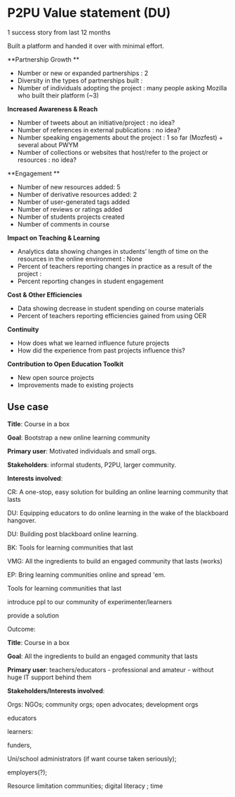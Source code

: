 # P2PU Value statement (DU)

1 success story from last 12 months

Built a platform and handed it over with minimal effort.

**Partnership Growth **

*   Number or new or expanded partnerships : 2
*   Diversity in the types of partnerships built : 
*   Number of individuals adopting the project : many people asking Mozilla who built their platform (~3)

**Increased Awareness & Reach**

*   Number of tweets about an initiative/project : no idea? 
*   Number of references in external publications : no idea?
*   Number speaking engagements about the project : 1 so far (Mozfest) + several about PWYM
*   Number of collections or websites that host/refer to the project or resources : no idea?

**Engagement **

*   Number of new resources added: 5
*   Number of derivative resources added: 2
*   Number of user-generated tags added
*   Number of reviews or ratings added
*   Number of students projects created
*   Number of comments in course

**Impact on Teaching & Learning**

*   Analytics data showing changes in students’ length of time on the resources in the online environment : None
*   Percent of teachers reporting changes in practice as a result of the project : 
*   Percent reporting changes in student engagement 

**Cost & Other Efficiencies**

*   Data showing decrease in student spending on course materials
*   Percent of teachers reporting efficiencies gained from using OER

**Continuity**

*   How does what we learned influence future projects
*   How did the experience from past projects influence this?

**Contribution to Open Education Toolkit**

*   New open source projects
*   Improvements made to existing projects

## Use case

**Title**: Course in a box

**Goal**: Bootstrap a new online learning community 

**Primary user**:  Motivated individuals and small orgs.

**Stakeholders**: informal students, P2PU, larger community.

**Interests involved**: 

CR: A one-stop, easy solution for building an online learning community that lasts

DU: Equipping educators to do online learning in the wake of the blackboard hangover.

DU: Building post blackboard online learning.

BK: Tools for learning communities that last

VMG: All the ingredients to build an engaged community that lasts  (works)

EP: Bring learning communities online and spread 'em.

Tools for learning communities that last

introduce ppl to our community of experimenter/learners

provide a solution

Outcome: 

**Title**: Course in a box

**Goal**: All the ingredients to build an engaged community that lasts 

**Primary user**:  teachers/educators - professional and amateur - without huge IT support behind them

**Stakeholders/Interests involved**: 

Orgs: NGOs; community orgs; open advocates; development orgs

educators

learners:  

funders, 

Uni/school administrators (if want course taken seriously); 

employers(?); 

Resource limitation communities; digital literacy ; time